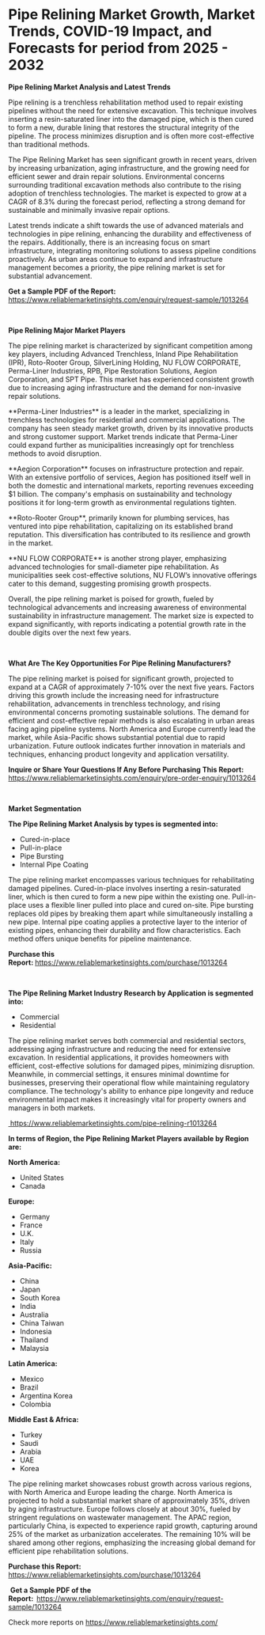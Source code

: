 <p><h1>Pipe Relining Market Growth, Market Trends, COVID-19 Impact, and Forecasts for period from 2025 - 2032</h1></p><p><strong>Pipe Relining Market Analysis and Latest Trends</strong></p>
<p><p>Pipe relining is a trenchless rehabilitation method used to repair existing pipelines without the need for extensive excavation. This technique involves inserting a resin-saturated liner into the damaged pipe, which is then cured to form a new, durable lining that restores the structural integrity of the pipeline. The process minimizes disruption and is often more cost-effective than traditional methods.</p><p>The Pipe Relining Market has seen significant growth in recent years, driven by increasing urbanization, aging infrastructure, and the growing need for efficient sewer and drain repair solutions. Environmental concerns surrounding traditional excavation methods also contribute to the rising adoption of trenchless technologies. The market is expected to grow at a CAGR of 8.3% during the forecast period, reflecting a strong demand for sustainable and minimally invasive repair options. </p><p>Latest trends indicate a shift towards the use of advanced materials and technologies in pipe relining, enhancing the durability and effectiveness of the repairs. Additionally, there is an increasing focus on smart infrastructure, integrating monitoring solutions to assess pipeline conditions proactively. As urban areas continue to expand and infrastructure management becomes a priority, the pipe relining market is set for substantial advancement.</p></p>
<p><strong>Get a Sample PDF of the Report:&nbsp;</strong> <a href="https://www.reliablemarketinsights.com/enquiry/request-sample/1013264?utm_campaign=1558&utm_medium=2&utm_source=Github&utm_content=ia&utm_term=06032025&utm_id=pipe-relining">https://www.reliablemarketinsights.com/enquiry/request-sample/1013264</a></p>
<p>&nbsp;</p>
<p><strong>Pipe Relining Major Market Players</strong></p>
<p><p>The pipe relining market is characterized by significant competition among key players, including Advanced Trenchless, Inland Pipe Rehabilitation (IPR), Roto-Rooter Group, SilverLining Holding, NU FLOW CORPORATE, Perma-Liner Industries, RPB, Pipe Restoration Solutions, Aegion Corporation, and SPT Pipe. This market has experienced consistent growth due to increasing aging infrastructure and the demand for non-invasive repair solutions.</p><p>**Perma-Liner Industries** is a leader in the market, specializing in trenchless technologies for residential and commercial applications. The company has seen steady market growth, driven by its innovative products and strong customer support. Market trends indicate that Perma-Liner could expand further as municipalities increasingly opt for trenchless methods to avoid disruption.</p><p>**Aegion Corporation** focuses on infrastructure protection and repair. With an extensive portfolio of services, Aegion has positioned itself well in both the domestic and international markets, reporting revenues exceeding $1 billion. The company's emphasis on sustainability and technology positions it for long-term growth as environmental regulations tighten.</p><p>**Roto-Rooter Group**, primarily known for plumbing services, has ventured into pipe rehabilitation, capitalizing on its established brand reputation. This diversification has contributed to its resilience and growth in the market.</p><p>**NU FLOW CORPORATE** is another strong player, emphasizing advanced technologies for small-diameter pipe rehabilitation. As municipalities seek cost-effective solutions, NU FLOW’s innovative offerings cater to this demand, suggesting promising growth prospects.</p><p>Overall, the pipe relining market is poised for growth, fueled by technological advancements and increasing awareness of environmental sustainability in infrastructure management. The market size is expected to expand significantly, with reports indicating a potential growth rate in the double digits over the next few years.</p></p>
<p>&nbsp;</p>
<p><strong>What Are The Key Opportunities For Pipe Relining Manufacturers?</strong></p>
<p><p>The pipe relining market is poised for significant growth, projected to expand at a CAGR of approximately 7-10% over the next five years. Factors driving this growth include the increasing need for infrastructure rehabilitation, advancements in trenchless technology, and rising environmental concerns promoting sustainable solutions. The demand for efficient and cost-effective repair methods is also escalating in urban areas facing aging pipeline systems. North America and Europe currently lead the market, while Asia-Pacific shows substantial potential due to rapid urbanization. Future outlook indicates further innovation in materials and techniques, enhancing product longevity and application versatility.</p></p>
<p><strong>Inquire or Share Your Questions If Any Before Purchasing This Report:</strong> <a href="https://www.reliablemarketinsights.com/enquiry/pre-order-enquiry/1013264?utm_campaign=1558&utm_medium=2&utm_source=Github&utm_content=ia&utm_term=06032025&utm_id=pipe-relining">https://www.reliablemarketinsights.com/enquiry/pre-order-enquiry/1013264</a></p>
<p>&nbsp;</p>
<p><strong>Market Segmentation</strong></p>
<p><strong>The Pipe Relining Market Analysis by types is segmented into:</strong></p>
<p><ul><li>Cured-in-place</li><li>Pull-in-place</li><li>Pipe Bursting</li><li>Internal Pipe Coating</li></ul></p>
<p><p>The pipe relining market encompasses various techniques for rehabilitating damaged pipelines. Cured-in-place involves inserting a resin-saturated liner, which is then cured to form a new pipe within the existing one. Pull-in-place uses a flexible liner pulled into place and cured on-site. Pipe bursting replaces old pipes by breaking them apart while simultaneously installing a new pipe. Internal pipe coating applies a protective layer to the interior of existing pipes, enhancing their durability and flow characteristics. Each method offers unique benefits for pipeline maintenance.</p></p>
<p><strong>Purchase this Report:&nbsp;</strong><a href="https://www.reliablemarketinsights.com/purchase/1013264?utm_campaign=1558&utm_medium=2&utm_source=Github&utm_content=ia&utm_term=06032025&utm_id=pipe-relining">https://www.reliablemarketinsights.com/purchase/1013264</a></p>
<p>&nbsp;</p>
<p><strong>The Pipe Relining Market Industry Research by Application is segmented into:</strong></p>
<p><ul><li>Commercial</li><li>Residential</li></ul></p>
<p><p>The pipe relining market serves both commercial and residential sectors, addressing aging infrastructure and reducing the need for extensive excavation. In residential applications, it provides homeowners with efficient, cost-effective solutions for damaged pipes, minimizing disruption. Meanwhile, in commercial settings, it ensures minimal downtime for businesses, preserving their operational flow while maintaining regulatory compliance. The technology's ability to enhance pipe longevity and reduce environmental impact makes it increasingly vital for property owners and managers in both markets.</p></p>
<p><a href="https://www.reliablemarketinsights.com/pipe-relining-r1013264?utm_campaign=1558&utm_medium=2&utm_source=Github&utm_content=ia&utm_term=06032025&utm_id=pipe-relining">&nbsp;https://www.reliablemarketinsights.com/pipe-relining-r1013264</a></p>
<p><strong>In terms of Region, the Pipe Relining Market Players available by Region are:</strong></p>
<p>
    <p> <strong> North America: </strong>
        <ul>
            <li>United States</li>
            <li>Canada</li>
        </ul>
        </p> 
    <p> <strong> Europe: </strong>
        <ul>
            <li>Germany</li>
            <li>France</li>
            <li>U.K.</li>
            <li>Italy</li>
            <li>Russia</li>
        </ul>
        </p> 
    <p> <strong> Asia-Pacific: </strong>
        <ul>
            <li>China</li>
            <li>Japan</li>
            <li>South Korea</li>
            <li>India</li>
            <li>Australia</li>
            <li>China Taiwan</li>
            <li>Indonesia</li>
            <li>Thailand</li>
            <li>Malaysia</li>
        </ul>
        </p> 
    <p> <strong> Latin America: </strong>
        <ul>
            <li>Mexico</li>
            <li>Brazil</li>
            <li>Argentina Korea</li>
            <li>Colombia</li>
        </ul>
        </p> 
    <p> <strong> Middle East & Africa: </strong>
        <ul>
            <li>Turkey</li>
            <li>Saudi</li>
            <li>Arabia</li>
            <li>UAE</li>
            <li>Korea</li>
        </ul>
    </p>
    </p>
<p><p>The pipe relining market showcases robust growth across various regions, with North America and Europe leading the charge. North America is projected to hold a substantial market share of approximately 35%, driven by aging infrastructure. Europe follows closely at about 30%, fueled by stringent regulations on wastewater management. The APAC region, particularly China, is expected to experience rapid growth, capturing around 25% of the market as urbanization accelerates. The remaining 10% will be shared among other regions, emphasizing the increasing global demand for efficient pipe rehabilitation solutions.</p></p>
<p><strong>Purchase this Report: </strong><a href="https://www.reliablemarketinsights.com/purchase/1013264?utm_campaign=1558&utm_medium=2&utm_source=Github&utm_content=ia&utm_term=06032025&utm_id=pipe-relining">https://www.reliablemarketinsights.com/purchase/1013264</a></p>
<p>&nbsp;<strong>Get a Sample PDF of the Report:&nbsp;&nbsp;</strong><a href="https://www.reliablemarketinsights.com/enquiry/request-sample/1013264?utm_campaign=1558&utm_medium=2&utm_source=Github&utm_content=ia&utm_term=06032025&utm_id=pipe-relining">https://www.reliablemarketinsights.com/enquiry/request-sample/1013264</a></p>
<p><strong></strong></p>
<p>Check more reports on <a href="https://www.reliablemarketinsights.com/?utm_campaign=1558&utm_medium=2&utm_source=Github&utm_content=ia&utm_term=06032025&utm_id=pipe-relining">https://www.reliablemarketinsights.com/</a></p>